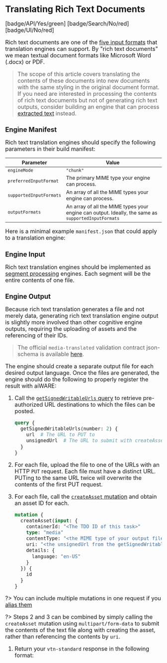 # Translating Rich Text Documents

[badge/API/Yes/green]
[badge/Search/No/red]
[badge/UI/No/red]

Rich text documents are one of the [five input formats](/developer/engines/cognitive/text/translation/?id=engine-input-options) that translation engines can support.
By "rich text documents" we mean textual document formats like Microsoft Word (.docx) or PDF.

> The scope of this article covers translating the contents of these documents into new documents with the same styling in the original document format.
If you need are interested in processing the contents of rich text documents but not of generating rich text outputs, consider building an engine that can process [extracted text](/developer/engines/cognitive/text/translation/extracted-text/) instead.

## Engine Manifest

Rich text translation engines should specify the following parameters in their build manifest:

| Parameter | Value |
| --------- | ----- |
| `engineMode` | `"chunk"` |
| `preferredInputFormat` | The primary MIME type your engine can process. |
| `supportedInputFormats` | An array of all the MIME types your engine can process. |
| `outputFormats` | An array of all the MIME types your engine can output. Ideally, the same as `supportedInputFormats` |

Here is a minimal example `manifest.json` that could apply to a translation engine:

[](manifest.example.json ':include :type=code json')

[](../../../../_snippets/engine-manifest-pointer.md ':include')

## Engine Input

Rich text translation engines should be implemented as [segment processing](/developer/engines/processing-modes/segment-processing/) engines.
Each segment will be the entire contents of one file.

## Engine Output

Because rich text translation generates a file and not merely data, generating rich text translation engine output is slightly more involved than other cognitive engine outputs, requiring the uploading of assets and the referencing of their IDs.

> The official `media-translated` validation contract json-schema is available
[here](/schemas/vtn-standard/media-translated/media-translated.json ':ignore').

The engine should create a separate output file for each desired output language.
Once the files are generated, the engine should do the following to properly register the result with aiWARE:

1. Call the [`getSignedWritableUrls` query](/apis/reference/query/?id=getsignedwritableurls) to retrieve pre-authorized URL destinations to which the files can be posted.

    ```graphql
    query {
      getSignedWritableUrls(number: 2) {
        url  # The URL to PUT to
        unsignedUrl  # The URL to submit with createAsset
      }
    }
    ```

1. For each file, upload the file to one of the URLs with an HTTP `PUT` request.
Each file must have a distinct URL.
PUTing to the same URL twice will overwrite the contents of the first PUT request.

1. For each file, call the [`createAsset` mutation](/apis/reference/mutation/?id=createasset) and obtain an asset ID for each.

    ```graphql
    mutation {
      createAsset(input: {
        containerId: "<The TDO ID of this task>"
        type: "media"
        contentType: "<the MIME type of your output file>"
        uri: "<the unsignedUrl from the getSignedWritableUrls call>"
        details: {
          language: "en-US"
        }
      }) {
        id
      }
    }
    ```

  ?> You can include multiple mutations in one request if you [alias them](https://graphql.org/learn/queries/#aliases)

  ?> Steps 2 and 3 can be combined by simply calling the `createAsset` mutation using `multipart/form-data` to submit the contents of the text file along with creating the asset, rather than referencing the contents by `uri`.
  
1. Return your `vtn-standard` response in the following format:

[](../../../../../../../schemas/vtn-standard/media-translated/examples/basic.json ':include :type=code json')

[](../_snippets/advanced-combined-doc-translation.md ':include')

[](../../../../../../../schemas/vtn-standard/media-translated/examples/with-text.json ':include :type=code json')

<style>
     p, ul, ol, li { font-size: 18px !important;}
</style>